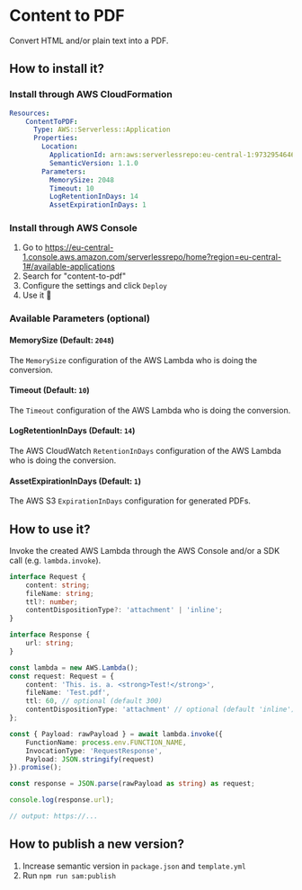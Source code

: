 # Content to PDF

Convert HTML and/or plain text into a PDF.

## How to install it?

### Install through AWS CloudFormation

```yml
Resources:
    ContentToPDF:
      Type: AWS::Serverless::Application
      Properties:
        Location:
          ApplicationId: arn:aws:serverlessrepo:eu-central-1:973295464626:applications/content-to-pdf
          SemanticVersion: 1.1.0
        Parameters:
          MemorySize: 2048
          Timeout: 10
          LogRetentionInDays: 14
          AssetExpirationInDays: 1
```

### Install through AWS Console

1. Go to https://eu-central-1.console.aws.amazon.com/serverlessrepo/home?region=eu-central-1#/available-applications
2. Search for "content-to-pdf"
3. Configure the settings and click `Deploy`
4. Use it 🚀

### Available Parameters (optional)

#### MemorySize (Default: `2048`)
The `MemorySize` configuration of the AWS Lambda who is doing the conversion.

#### Timeout (Default: `10`)
The `Timeout` configuration of the AWS Lambda who is doing the conversion.

#### LogRetentionInDays (Default: `14`)
The AWS CloudWatch `RetentionInDays` configuration of the AWS Lambda who is doing the conversion.

#### AssetExpirationInDays (Default: `1`)
The AWS S3 `ExpirationInDays` configuration for generated PDFs.

## How to use it?

Invoke the created AWS Lambda through the AWS Console and/or a SDK call (e.g. `lambda.invoke`).

```typescript
interface Request {
    content: string;
    fileName: string;
    ttl?: number;
    contentDispositionType?: 'attachment' | 'inline';
}

interface Response {
    url: string;
}

const lambda = new AWS.Lambda();
const request: Request = {
    content: 'This. is. a. <strong>Test!</strong>',
    fileName: 'Test.pdf',
    ttl: 60, // optional (default 300)
    contentDispositionType: 'attachment' // optional (default 'inline')
};

const { Payload: rawPayload } = await lambda.invoke({
    FunctionName: process.env.FUNCTION_NAME,
    InvocationType: 'RequestResponse',
    Payload: JSON.stringify(request)
}).promise();

const response = JSON.parse(rawPayload as string) as request;

console.log(response.url);

// output: https://...
```

## How to publish a new version?

1. Increase semantic version in `package.json` and `template.yml`
2. Run `npm run sam:publish`
